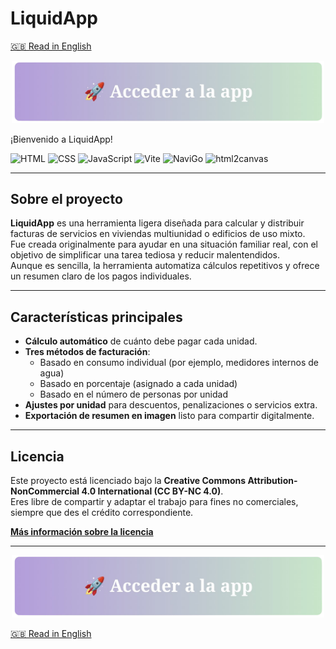 # LiquidApp

[🇬🇧 Read in English](README.md)

<div style="text-align: center;">
  <img src="./Assets/access the app es.png" alt="Acceder a la App" width="500px"/>
</div>

¡Bienvenido a LiquidApp!

![HTML](https://img.shields.io/badge/HTML5-E34F26?logo=html5&logoColor=white)
![CSS](https://img.shields.io/badge/CSS3-1572B6?logo=css3&logoColor=white)
![JavaScript](https://img.shields.io/badge/JavaScript-F7DF1E?logo=javascript&logoColor=black)
![Vite](https://img.shields.io/badge/Vite-646CFF?logo=vite&logoColor=white)
![NaviGo](https://img.shields.io/badge/NaviGo-007ACC?logo=data:image/svg+xml;base64,PHN2ZyBmaWxsPSIjMDA3QUNDIiB2aWV3Qm94PSIwIDAgMjQgMjQiPjxwYXRoIGQ9Ik0xMiAyQzYuNDggMiAyIDYuNDggMiAxMnM0LjQ4IDEwIDEwIDEwIDEwLTQuNDggMTAtMTBTMTcuNTIgMiAxMiAyem0wIDE4Yy00LjQxIDAtOC0zLjU5LTgtOHMzLjU5LTggOC04IDggMy41OSA4IDgtMy41OSA4LTggOHoiLz48L3N2Zz4=)
![html2canvas](https://img.shields.io/badge/html2canvas-0.5.0-blue)

---

## Sobre el proyecto

**LiquidApp** es una herramienta ligera diseñada para calcular y distribuir facturas de servicios en viviendas multiunidad o edificios de uso mixto.  
Fue creada originalmente para ayudar en una situación familiar real, con el objetivo de simplificar una tarea tediosa y reducir malentendidos.  
Aunque es sencilla, la herramienta automatiza cálculos repetitivos y ofrece un resumen claro de los pagos individuales.

---

## Características principales

- **Cálculo automático** de cuánto debe pagar cada unidad.
- **Tres métodos de facturación**:
  - Basado en consumo individual (por ejemplo, medidores internos de agua)
  - Basado en porcentaje (asignado a cada unidad)
  - Basado en el número de personas por unidad
- **Ajustes por unidad** para descuentos, penalizaciones o servicios extra.
- **Exportación de resumen en imagen** listo para compartir digitalmente.

---

## Licencia

Este proyecto está licenciado bajo la **Creative Commons Attribution-NonCommercial 4.0 International (CC BY-NC 4.0)**.  
Eres libre de compartir y adaptar el trabajo para fines no comerciales, siempre que des el crédito correspondiente.

[**Más información sobre la licencia**](https://creativecommons.org/licenses/by-nc/4.0/)

---

<div style="text-align: center;">
  <img src="./Assets/access the app es.png" alt="Acceder a la App" width="500px"/>
</div>

[🇬🇧 Read in English](README.md)
